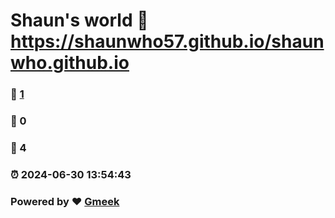 # Shaun's world :link: https://shaunwho57.github.io/shaunwho.github.io 
### :page_facing_up: [1](https://shaunwho57.github.io/shaunwho.github.io/tag.html) 
### :speech_balloon: 0 
### :hibiscus: 4 
### :alarm_clock: 2024-06-30 13:54:43 
### Powered by :heart: [Gmeek](https://github.com/Meekdai/Gmeek)
